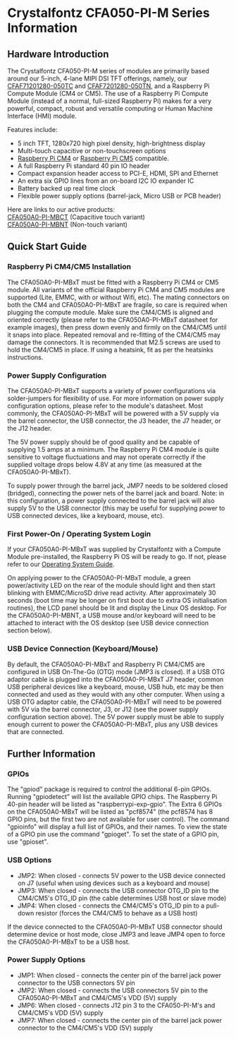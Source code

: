 # Crystalfontz CFA050-PI-M Series Information

## Hardware Introduction

The Crystalfontz CFA050-PI-M series of modules are primarily based around our 5-inch, 4-lane MIPI DSI TFT offerings, namely, our [CFAF71201280-050TC](https://www.crystalfontz.com/product/cfaf7201280a0050tc-720x1280-capactive-touchsceen-tft-lcd-display) and [CFAF7201280-050TN](https://www.crystalfontz.com/product/cfaf7201280a0050tn-720x1280-mipi-dsi-tft-display), and a Raspberry Pi Compute Module (CM4 or CM5).
The use of a Raspberry Pi Compute Module (instead of a normal, full-sized Raspberry Pi) makes for a very powerful, compact, robust and versatile computing or Human Machine Interface (HMI) module.

Features include:
+ 5 inch TFT, 1280x720 high pixel density, high-brightness display
+ Multi-touch capacitive or non-touchscreen options
+ [Raspberry Pi CM4](https://www.raspberrypi.com/products/compute-module-4/) or [Raspberry Pi CM5](https://www.raspberrypi.com/products/compute-module-5/) compatible.
+ A full Raspberry Pi standard 40 pin IO header
+ Compact expansion header access to PCI-E, HDMI, SPI and Ethernet
+ An extra six GPIO lines from an on-board I2C IO expander IC
+ Battery backed up real time clock
+ Flexible power supply options (barrel-jack, Micro USB or PCB header)

Here are links to our active products:\
[CFA050A0-PI-MBCT](https://www.crystalfontz.com/product/cfa050a0pimbct) (Capacitive touch variant)\
[CFA050A0-PI-MBNT](https://www.crystalfontz.com/product/cfa050a0pimbnt) (Non-touch variant)

## Quick Start Guide

### Raspberry Pi CM4/CM5 Installation

The CFA050A0-PI-MBxT must be fitted with a Raspberry Pi CM4 or CM5 module. All variants of the official Raspberry Pi CM4 and CM5 modules are supported (Lite, EMMC, with or without Wifi, etc).
The mating connectors on both the CM4 and CFA050A0-PI-MBxT are fragile, so care is required when plugging the compute module. Make sure the CM4/CM5 is aligned and oriented correctly (please refer to the CFA050A0-PI-MBxT datasheet for example images), then press down evenly and firmly on the CM4/CM5 until it snaps into place. Repeated removal and re-fitting of the CM4/CM5 may damage the connectors.
It is recommended that M2.5 screws are used to hold the CM4/CM5 in place. If using a heatsink, fit as per the heatsinks instructions.

### Power Supply Configuration

The CFA050A0-PI-MBxT supports a variety of power configurations via solder-jumpers for flexibility of use.
For more information on power supply configuration options, please refer to the module's datasheet.
Most commonly, the CFA050A0-PI-MBxT will be powered with a 5V supply via the barrel connector, the USB connector, the J3 header, the J7 header, or the J12 header.

The 5V power supply should be of good quality and be capable of supplying 1.5 amps at a minimum. The Raspberry Pi CM4 module is quite sensitive to voltage fluctuations and may not operate correctly if the supplied voltage drops below 4.8V at any time (as measured at the CFA050A0-PI-MBxT).

To supply power through the barrel jack, JMP7 needs to be soldered closed (bridged), connecting the power nets of the barrel jack and board.
Note: in this configuration, a power supply connected to the barrel jack will also supply 5V to the USB connector (this may be useful for supplying power to USB connected devices, like a keyboard, mouse, etc).

### First Power-On / Operating System Login

If your CFA050A0-PI-MBxT was supplied by Crystalfontz with a Compute Module pre-installed, the Raspberry Pi OS will be ready to go. If not, please refer to our [Operating System Guide](OS-Setup.md).

On applying power to the CFA050A0-PI-MBxT module, a green power/activity LED on the rear of the module should light and then start blinking with EMMC/MicroSD drive read activity.
After approximately 30 seconds (boot time may be longer on first boot due to extra OS initialisation routines), the LCD panel should be lit and display the Linux OS desktop.
For the CFA050A0-PI-MBNT, a USB mouse and/or keyboard will need to be attached to interact with the OS desktop (see USB device connection section below).

### USB Device Connection (Keyboard/Mouse)

By default, the CFA050A0-PI-MBxT and Raspberry Pi CM4/CM5 are configured in USB On-The-Go (OTG) mode (JMP3 is closed).
If a USB OTG adaptor cable is plugged into the CFA050A0-PI-MBxT J7 header, common USB peripheral devices like a keyboard, mouse, USB hub, etc may be then connected and used as they would with any other computer.
When using a USB OTG adaptor cable, the CFA050A0-PI-MBxT will need to be powered with 5V via the barrel connector, J3, or J12 (see the power supply configuration section above). The 5V power supply must be able to supply enough current to power the CFA050A0-PI-MBxT, plus any USB devices that are connected.

## Further Information

### GPIOs

The "gpiod" package is required to control the additional 6-pin GPIOs.
Running "gpiodetect" will list the available GPIO chips. The Raspberry Pi 40-pin header will be listed as "raspberrypi-exp-gpio". The Extra 6 GPIOs on the CFA050A0-MBxT will be listed as "pcf8574" (the pcf8574 has 8 GPIO pins, but the first two are not available for user control).
The command "gpioinfo" will display a full list of GPIOs, and their names.
To view the state of a GPIO pin use the command "gpioget". To set the state of a GPIO pin, use "gpioset".

### USB Options

+ JMP2: When closed - connects 5V power to the USB device connected on J7 (useful when using devices such as a keyboard and mouse)
+ JMP3: When closed - connects the USB connector OTG_ID pin to the CM4/CM5's OTG_ID pin (the cable determines USB host or slave mode)
+ JMP4: When closed - connects the CM4/CM5's OTG_ID pin to a pull-down resistor (forces the CM4/CM5 to behave as a USB host)
  
If the device connected to the CFA050A0-PI-MBxT USB connector should determine device or host mode, close JMP3 and leave JMP4 open to force the CFA050A0-PI-MBxT to be a USB host.

### Power Supply Options

+ JMP1: When closed - connects the center pin of the barrel jack power connector to the USB connectors 5V pin
+ JMP2: When closed - connects the USB connectors 5V pin to the CFA050A0-PI-MBxT and CM4/CM5's VDD (5V) supply
+ JMP6: When closed - connects J12 pin 3 to the CFA050-PI-M's and CM4/CM5's VDD (5V) supply
+ JMP7: When closed - connects the center pin of the barrel jack power connector to the CM4/CM5's VDD (5V) supply

